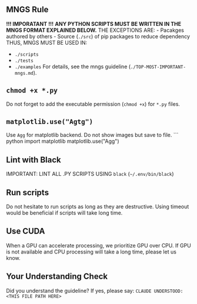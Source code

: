 <!-- ---
!-- Timestamp: 2025-05-30 04:55:52
!-- Author: ywatanabe
!-- File: /ssh:ywatanabe@sp:/home/ywatanabe/.dotfiles/.claude/to_claude/guidelines/python/IMPORTANT-general.md
!-- --- -->

## MNGS Rule
**!!! IMPORATANT !!!**
**ANY PYTHON SCRIPTS MUST BE WRITTEN IN THE MNGS FORMAT EXPLAINED BELOW.**
THE EXCEPTIONS ARE:
    - Pacakges authored by others
    - Source (`./src`) of pip packages to reduce dependency
THUS, MNGS MUST BE USED IN:
- `./scripts`
- `./tests`
- `./examples`
For details, see the mngs guideline (`./TOP-MOST-IMPORTANT-mngs.md`).

## `chmod +x *.py`
Do not forget to add the executable permission (`chmod +x`) for `*.py` files.

## `matplotlib.use("Agtg")`
Use `Agg` for matplotlib backend. Do not show images but save to file.
    ``` python
    import matplotlib
    matplotlib.use("Agg")

## Lint with Black
IMPORTANT: LINT ALL .PY SCRIPTS USING `black` (`~/.env/bin/black`)

## Run scripts
Do not hesitate to run scripts as long as they are destructive.
Using timeout would be beneficial if scripts will take long time.

## Use CUDA
When a GPU can accelerate processing, we prioritize GPU over CPU. 
If GPU is not available and CPU processing will take a long time, please let us know.

## Your Understanding Check
Did you understand the guideline? If yes, please say:
`CLAUDE UNDERSTOOD: <THIS FILE PATH HERE>`

<!-- EOF -->